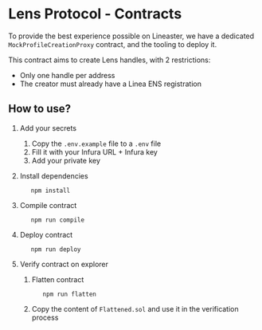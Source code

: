 # Lens Protocol - Contracts

To provide the best experience possible on Lineaster, we have a dedicated `MockProfileCreationProxy` contract, and the
tooling to deploy it.

This contract aims to create Lens handles, with 2 restrictions:

- Only one handle per address
- The creator must already have a Linea ENS registration

## How to use?

1. Add your secrets

   1. Copy the `.env.example` file to a `.env` file
   2. Fill it with your Infura URL + Infura key
   3. Add your private key

2. Install dependencies

   ```
      npm install
   ```

3. Compile contract

   ```
      npm run compile
   ```

4. Deploy contract

   ```
      npm run deploy
   ```

5. Verify contract on explorer

   1. Flatten contract

      ```
         npm run flatten
      ```

   2. Copy the content of `Flattened.sol` and use it in the verification process

